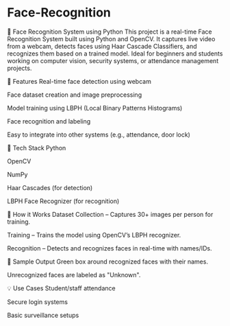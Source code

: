 # Face-Recognition
👤 Face Recognition System using Python
This project is a real-time Face Recognition System built using Python and OpenCV. It captures live video from a webcam, detects faces using Haar Cascade Classifiers, and recognizes them based on a trained model. Ideal for beginners and students working on computer vision, security systems, or attendance management projects.

🔧 Features
Real-time face detection using webcam

Face dataset creation and image preprocessing

Model training using LBPH (Local Binary Patterns Histograms)

Face recognition and labeling

Easy to integrate into other systems (e.g., attendance, door lock)

📂 Tech Stack
Python

OpenCV

NumPy

Haar Cascades (for detection)

LBPH Face Recognizer (for recognition)

🚀 How it Works
Dataset Collection – Captures 30+ images per person for training.

Training – Trains the model using OpenCV’s LBPH recognizer.

Recognition – Detects and recognizes faces in real-time with names/IDs.

📸 Sample Output
Green box around recognized faces with their names.

Unrecognized faces are labeled as "Unknown".

💡 Use Cases
Student/staff attendance

Secure login systems

Basic surveillance setups

